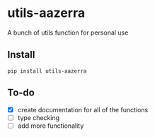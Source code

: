 # utils-aazerra

A bunch of utils function for personal use

## Install

```shell
pip install utils-aazerra
```

## To-do

- [x] create documentation for all of the functions
- [ ] type checking
- [ ] add more functionality